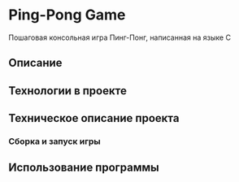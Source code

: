 # Ping-Pong Game
Пошаговая консольная игра Пинг-Понг, написанная на языке С
## Описание

## Технологии в проекте

## Техническое описание проекта
### Сборка и запуск игры

## Использование программы
